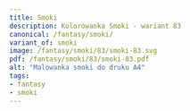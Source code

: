 ```yaml
---
title: Smoki
description: Kolorowanka Smoki - wariant 83
canonical: /fantasy/smoki/
variant_of: smoki
image: /fantasy/smoki/83/smoki-83.svg
pdf: /fantasy/smoki/83/smoki-83.pdf
alt: "Malowanka smoki do druku A4"
tags:
- fantasy
- smoki
---
```

